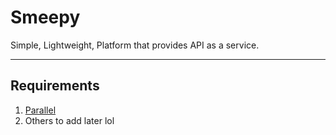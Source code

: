 # Smeepy
Simple, Lightweight, Platform that provides API as a service.

---

## Requirements
1. [Parallel](https://formulae.brew.sh/formula/parallel)
2. Others to add later lol